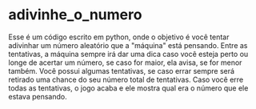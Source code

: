 # adivinhe_o_numero

Esse é um código escrito em python, onde o objetivo é você tentar adivinhar um número aleatório que a "máquina" está pensando.
Entre as tentativas, a máquina sempre irá dar uma dica caso você esteja perto ou longe de acertar um número, se caso for maior, ela avisa, se for menor também.
Você possui algumas tentativas, se caso errar sempre será retirado uma chance do seu número total de tentativas.
Caso você erre todas as tentativas, o jogo acaba e ele mostra qual era o número que ele estava pensando.
